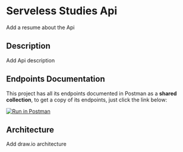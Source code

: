 # Serveless Studies Api
Add a resume about the Api

Description
----
Add Api description 

Endpoints Documentation
----
This project has all its endpoints documented in Postman as a **shared collection**, to get a copy of its endpoints, just click the link below:

[![Run in Postman](https://run.pstmn.io/button.svg)](https://app.getpostman.com/run-collection/be7d631f455b04a91e76)

Architecture
----
Add draw.io architecture